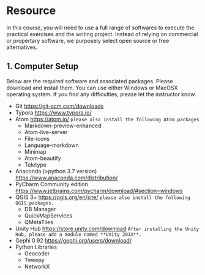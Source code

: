 # Resource

In this course, you will need to use a full range of softwares to execute the practical exercises and the writing project. Instead of relying on commercial or propertary software, we purposely select open source or free alternatives.

## 1. Computer Setup

Below are the required software and associated packages. Please download and install them. You can use either Windows or MacOSX operating system. If you find any difficulties, please let the instructor know.

- Git https://git-scm.com/downloads
- Typora https://www.typora.io/
- Atom https://atom.io/ `please also install the following Atom packages`
  - Markdown-preview-enhanced
  - Atom-live-server
  - File-icons
  - Language-markdown
  - Minimap
  - Atom-beautify
  - Teletype
- Anaconda (>python 3.7 version) https://www.anaconda.com/distribution/
- PyCharm Community edition https://www.jetbrains.com/pycharm/download/#section=windows
- QGIS 3+ https://qgis.org/en/site/   `please also install the following QGIS packages.`
  - DB Manager
  - QuickMapServices
  - QMetaTiles
- Unity Hub https://store.unity.com/download  `After installing the Unity Hub, please add a module named **Unity 201X**.`
- Gephi 0.92 https://gephi.org/users/download/
- Python Libraries
  - Geocoder
  - Tweepy
  - NetworkX

